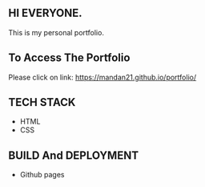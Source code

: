 ## HI EVERYONE. ##

This is my personal portfolio.

## To Access The Portfolio ##
Please click on link:
https://mandan21.github.io/portfolio/

## TECH STACK ##
- HTML
- CSS

## BUILD And DEPLOYMENT ##
- Github pages




